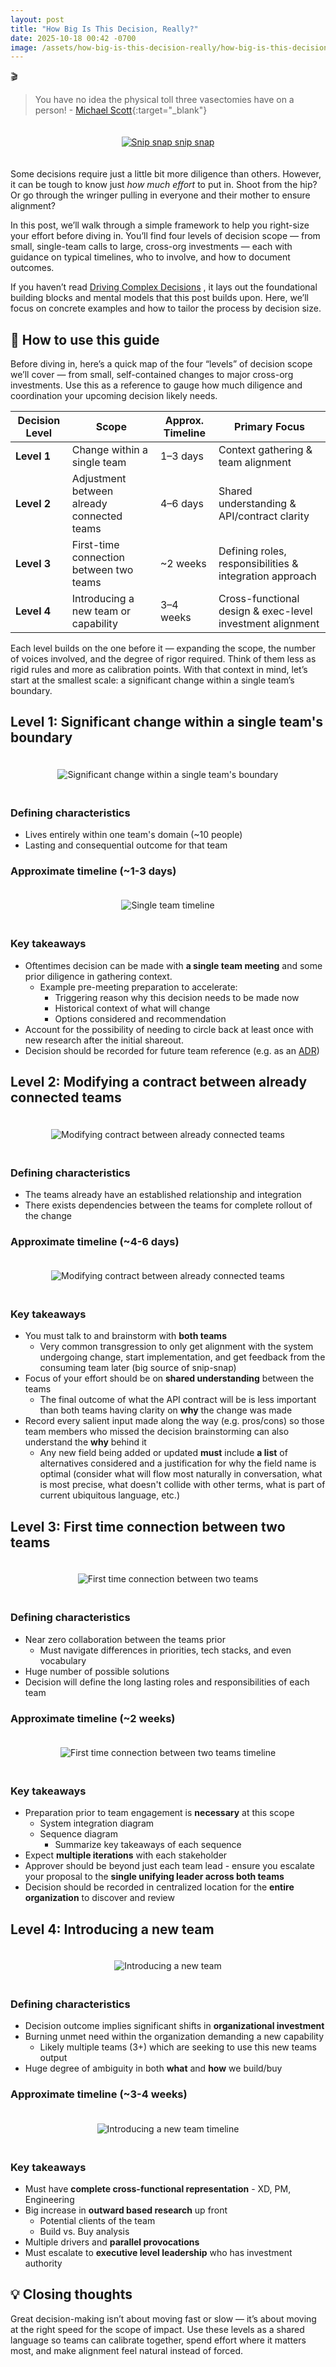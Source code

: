 ```yaml
---
layout: post
title: "How Big Is This Decision, Really?"
date: 2025-10-18 00:42 -0700
image: /assets/how-big-is-this-decision-really/how-big-is-this-decision-really.png
---
```


🎬
> You have no idea the physical toll three vasectomies have on a person! - [Michael Scott](https://www.youtube.com/watch?v=2hshkdneE8o){:target="_blank"}

<div style="display:flex;justify-content:center;padding:20px 0">
    <a href="https://www.youtube.com/watch?v=2hshkdneE8o" target="_blank">
        <img src="/assets/how-big-is-this-decision-really/snip-snap-snip-snap.gif" alt="Snip snap snip snap" style="max-height:558px">
    </a>
</div>

Some decisions require just a little bit more diligence than others. However, it can be tough to know just *how much effort* to put in. Shoot from the hip? Or go through the wringer pulling in everyone and their mother to ensure alignment?

In this post, we’ll walk through a simple framework to help you right-size your effort before diving in. You’ll find four levels of decision scope — from small, single-team calls to large, cross-org investments — each with guidance on typical timelines, who to involve, and how to document outcomes.

If you haven’t read [Driving Complex Decisions](/driving-complex-decisions)
, it lays out the foundational building blocks and mental models that this post builds upon. Here, we’ll focus on concrete examples and how to tailor the process by decision size.

## 🧭 How to use this guide
Before diving in, here’s a quick map of the four “levels” of decision scope we’ll cover — from small, self-contained changes to major cross-org investments. Use this as a reference to gauge how much diligence and coordination your upcoming decision likely needs.

| **Decision Level** | **Scope**                                  | **Approx. Timeline** | **Primary Focus**                                         |
| ------------------ | ------------------------------------------ | -------------------- | --------------------------------------------------------- |
| **Level 1**        | Change within a single team                | 1–3 days             | Context gathering & team alignment                        |
| **Level 2**        | Adjustment between already connected teams | 4–6 days             | Shared understanding & API/contract clarity               |
| **Level 3**        | First-time connection between two teams    | ~2 weeks             | Defining roles, responsibilities & integration approach   |
| **Level 4**        | Introducing a new team or capability       | 3–4 weeks            | Cross-functional design & exec-level investment alignment |

Each level builds on the one before it — expanding the scope, the number of voices involved, and the degree of rigor required. Think of them less as rigid rules and more as calibration points. With that context in mind, let’s start at the smallest scale: a significant change within a single team’s boundary.

## Level 1: Significant change within a single team's boundary

<div style="display:flex;justify-content:center;padding:20px 0">
    <img src="/assets/how-big-is-this-decision-really/within-single-teams-boundary.svg" alt="Significant change within a single team's boundary">
</div>

### Defining characteristics
* Lives entirely within one team's domain (~10 people)
* Lasting and consequential outcome for that team

### Approximate timeline (~1-3 days)
<div style="display:flex;justify-content:center;padding:20px 0">
    <img src="/assets/how-big-is-this-decision-really/single-team-timeline.png" alt="Single team timeline">
</div>

### Key takeaways
* Oftentimes decision can be made with **a single team meeting** and some prior diligence in gathering context.
  * Example pre-meeting preparation to accelerate:
    * Triggering reason why this decision needs to be made now
    * Historical context of what will change
    * Options considered and recommendation
* Account for the possibility of needing to circle back at least once with new research after the initial shareout.
* Decision should be recorded for future team reference (e.g. as an [ADR](https://cognitect.com/blog/2011/11/15/documenting-architecture-decisions))

## Level 2: Modifying a contract between already connected teams

<div style="display:flex;justify-content:center;padding:20px 0">
    <img src="/assets/how-big-is-this-decision-really/modifying-contract-between-already-connected-teams.svg" alt="Modifying contract between already connected teams">
</div>

### Defining characteristics
* The teams already have an established relationship and integration
* There exists dependencies between the teams for complete rollout of the change

### Approximate timeline (~4-6 days)

<div style="display:flex;justify-content:center;padding:20px 0">
    <img src="/assets/how-big-is-this-decision-really/modifying-contract-already-connected-teams-timeline.svg" alt="Modifying contract between already connected teams">
</div>

### Key takeaways
* You must talk to and brainstorm with **both teams**
  * Very common transgression to only get alignment with the system undergoing change, start implementation, and get feedback from the consuming team later (big source of snip-snap)
* Focus of your effort should be on **shared understanding** between the teams
  * The final outcome of what the API contract will be is less important than both teams having clarity on **why** the change was made
* Record every salient input made along the way (e.g. pros/cons) so those team members who missed the decision brainstorming can also understand the **why** behind it
    * Any new field being added or updated **must** include **a list** of alternatives considered and a justification for why the field name is optimal (consider what will flow most naturally in conversation, what is most precise, what doesn't collide with other terms, what is part of current ubiquitous language, etc.)


## Level 3: First time connection between two teams

<div style="display:flex;justify-content:center;padding:20px 0">
    <img src="/assets/how-big-is-this-decision-really/first-time-connection.svg" alt="First time connection between two teams">
</div>

### Defining characteristics
* Near zero collaboration between the teams prior
  * Must navigate differences in priorities, tech stacks, and even vocabulary
* Huge number of possible solutions
* Decision will define the long lasting roles and responsibilities of each team

### Approximate timeline (~2 weeks)

<div style="display:flex;justify-content:center;padding:20px 0">
    <img src="/assets/how-big-is-this-decision-really/first-time-connection-between-two-teams-timeline.png" alt="First time connection between two teams timeline">
</div>

### Key takeaways
* Preparation prior to team engagement is **necessary** at this scope
  * System integration diagram
  * Sequence diagram
    * Summarize key takeaways of each sequence
* Expect **multiple iterations** with each stakeholder
* Approver should be beyond just each team lead - ensure you escalate your proposal to the **single unifying leader across both teams**
* Decision should be recorded in centralized location for the **entire organization** to discover and review
   
## Level 4: Introducing a new team

<div style="display:flex;justify-content:center;padding:20px 0">
    <img src="/assets/how-big-is-this-decision-really/introducing-a-new-team.png" alt="Introducing a new team">
</div>

### Defining characteristics
* Decision outcome implies significant shifts in **organizational investment**
* Burning unmet need within the organization demanding a new capability
  * Likely multiple teams (3+) which are seeking to use this new teams output
* Huge degree of ambiguity in both **what** and **how** we build/buy

### Approximate timeline (~3-4 weeks)
<div style="display:flex;justify-content:center;padding:20px 0">
    <img src="/assets/how-big-is-this-decision-really/introducing-a-new-team-timeline.png" alt="Introducing a new team timeline">
</div>

### Key takeaways
* Must have **complete cross-functional representation** - XD, PM, Engineering
* Big increase in **outward based research** up front
  * Potential clients of the team
  * Build vs. Buy analysis
* Multiple drivers and **parallel provocations**
* Must escalate to **executive level leadership** who has investment authority

## 💡 Closing thoughts
Great decision-making isn’t about moving fast or slow — it’s about moving at the right speed for the scope of impact. Use these levels as a shared language so teams can calibrate together, spend effort where it matters most, and make alignment feel natural instead of forced.